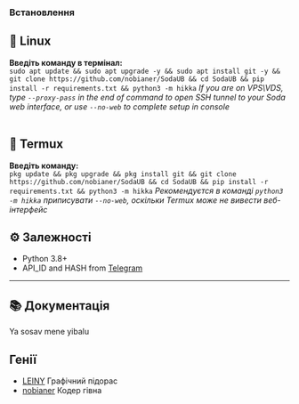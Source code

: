 ### Встановлення
<h2>👾 Linux</h2>
<b>Введіть команду в термінал:</b><br>
<code>sudo apt update && sudo apt upgrade -y && sudo apt install git -y && git clone https://github.com/nobianer/SodaUB && cd SodaUB && pip install -r requirements.txt && python3 -m hikka</code><br.>
<i>If you are on VPS\VDS, type <code>--proxy-pass</code> in the end of command to open SSH tunnel to your Soda web interface, or use <code>--no-web</code> to complete setup in console</i><br>
<br>
<h2>📱 Termux</h2>
<b>Введіть команду:</b><br>
<code>pkg update && pkg upgrade && pkg install git && git clone https://github.com/nobianer/SodaUB && cd SodaUB && pip install -r requirements.txt && python3 -m hikka</code><br.>
<i>Рекомендуєтся в команді <code>python3 -m hikka</code> приписувати <code>--no-web</code>, оскільки Termux може не вивести веб-інтерфейс</i><br>
<h2 border="none">⚙ Залежності</h2>
<ul>
 <li>Python 3.8+</li>
 <li>API_ID and HASH from <a href="https://my.telegram.org/apps" color="#2594cb">Telegram</a></li>
</ul>
<hr>
<h2 border="none">📚 Документація</h2>

Ya sosav mene yibalu

<h2 border="none"> Генії</h2>

<ul>
    <li><a href="https://github.com/psleiny">LEINY</a> Графічний підорас</li>
    <li><a href="https://github.com/nobianer">nobianer</a> Кодер гівна</li>
</ul>
